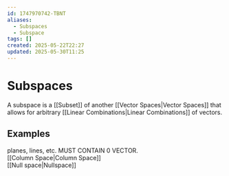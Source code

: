 ```yaml
---
id: 1747970742-TBNT
aliases:
  - Subspaces
  - Subspace
tags: []
created: 2025-05-22T22:27
updated: 2025-05-30T11:25
---
```


# Subspaces
A subspace is a [[Subset]] of another [[Vector Spaces|Vector Spaces]] that allows for arbitrary [[Linear Combinations|Linear Combinations]] of vectors.
## Examples
planes, lines, etc. MUST CONTAIN 0 VECTOR.\
[[Column Space|Column Space]]\
[[Null space|Nullspace]]
